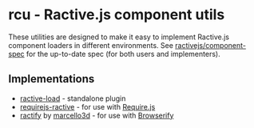 rcu - Ractive.js component utils
================================

These utilities are designed to make it easy to implement Ractive.js component loaders in different environments. See [ractivejs/component-spec](https://github.com/ractivejs/component-spec) for the up-to-date spec (for both users and implementers).

Implementations
---------------

* [ractive-load](https://github.com/ractivejs/ractive-load) - standalone plugin
* [requirejs-ractive](https://github.com/ractivejs/requirejs-ractive) - for use with [Require.js](http://requirejs.org/)
* [ractify](https://github.com/marcello3d/node-ractify/) by [marcello3d](https://github.com/marcello3d) - for use with [Browserify](http://browserify.org/)
